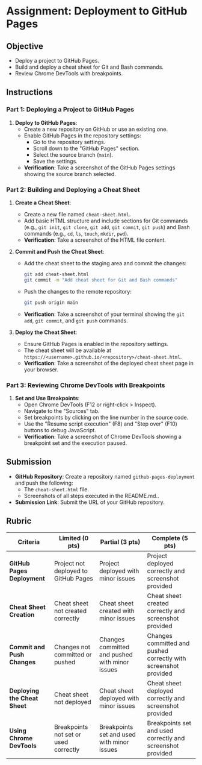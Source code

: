 # Assignment: Deployment to GitHub Pages

## Objective

- Deploy a project to GitHub Pages.
- Build and deploy a cheat sheet for Git and Bash commands.
- Review Chrome DevTools with breakpoints.

## Instructions

### Part 1: Deploying a Project to GitHub Pages

1. **Deploy to GitHub Pages**:
   - Create a new repository on GitHub or use an existing one.
   - Enable GitHub Pages in the repository settings:
     - Go to the repository settings.
     - Scroll down to the "GitHub Pages" section.
     - Select the source branch (`main`).
     - Save the settings.
   - **Verification**: Take a screenshot of the GitHub Pages settings showing the source branch selected.

### Part 2: Building and Deploying a Cheat Sheet

1. **Create a Cheat Sheet**:

   - Create a new file named `cheat-sheet.html`.
   - Add basic HTML structure and include sections for Git commands (e.g., `git init`, `git clone`, `git add`, `git commit`, `git push`) and Bash commands (e.g., `cd`, `ls`, `touch`, `mkdir`, `pwd`).
   - **Verification**: Take a screenshot of the HTML file content.

2. **Commit and Push the Cheat Sheet**:

   - Add the cheat sheet to the staging area and commit the changes:

     ```bash
     git add cheat-sheet.html
     git commit -m "Add cheat sheet for Git and Bash commands"
     ```

   - Push the changes to the remote repository:

     ```bash
     git push origin main
     ```

   - **Verification**: Take a screenshot of your terminal showing the `git add`, `git commit`, and `git push` commands.

3. **Deploy the Cheat Sheet**:
   - Ensure GitHub Pages is enabled in the repository settings.
   - The cheat sheet will be available at `https://<username>.github.io/<repository>/cheat-sheet.html`.
   - **Verification**: Take a screenshot of the deployed cheat sheet page in your browser.

### Part 3: Reviewing Chrome DevTools with Breakpoints

1. **Set and Use Breakpoints**:
   - Open Chrome DevTools (F12 or right-click > Inspect).
   - Navigate to the "Sources" tab.
   - Set breakpoints by clicking on the line number in the source code.
   - Use the "Resume script execution" (F8) and "Step over" (F10) buttons to debug JavaScript.
   - **Verification**: Take a screenshot of Chrome DevTools showing a breakpoint set and the execution paused.

## Submission

- **GitHub Repository**: Create a repository named `github-pages-deployment` and push the following:
  - The `cheat-sheet.html` file.
  - Screenshots of all steps executed in the README.md..
- **Submission Link**: Submit the URL of your GitHub repository.

## Rubric

| **Criteria**                  | **Limited (0 pts)**                   | **Partial (3 pts)**                            | **Complete (5 pts)**                                            |
| ----------------------------- | ------------------------------------- | ---------------------------------------------- | --------------------------------------------------------------- |
| **GitHub Pages Deployment**   | Project not deployed to GitHub Pages  | Project deployed with minor issues             | Project deployed correctly and screenshot provided              |
| **Cheat Sheet Creation**      | Cheat sheet not created correctly     | Cheat sheet created with minor issues          | Cheat sheet created correctly and screenshot provided           |
| **Commit and Push Changes**   | Changes not committed or pushed       | Changes committed and pushed with minor issues | Changes committed and pushed correctly with screenshot provided |
| **Deploying the Cheat Sheet** | Cheat sheet not deployed              | Cheat sheet deployed with minor issues         | Cheat sheet deployed correctly and screenshot provided          |
| **Using Chrome DevTools**     | Breakpoints not set or used correctly | Breakpoints set and used with minor issues     | Breakpoints set and used correctly and screenshot provided      |
